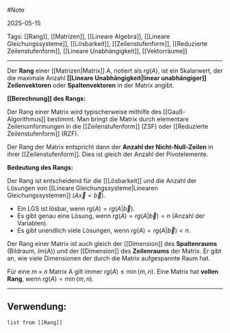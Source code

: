 #Note

2025-05-15

Tags: [[Rang]], [[Matrizen]], [[Lineare Algebra]], [[Lineare Gleichungssysteme]], [[Lösbarkeit]], [[Zeilenstufenform]], [[Reduzierte Zeilenstufenform]], [[Lineare Unabhängigkeit]], [[Vektorräume]]

---

Der **Rang** einer [[Matrizen|Matrix]] A, notiert als $rg(A)$, ist ein Skalarwert, der die maximale Anzahl **[[Lineare Unabhängigkeit|linear unabhängiger]] Zeilenvektoren** oder **Spaltenvektoren** in der Matrix angibt.

**[[Berechnung]] des Rangs:**

Der Rang einer Matrix wird typischerweise mithilfe des [[Gauß-Algorithmus]] bestimmt. Man bringt die Matrix durch elementare Zeilenumformungen in die [[Zeilenstufenform]] (ZSF) oder [[Reduzierte Zeilenstufenform]] (RZF).

Der Rang der Matrix entspricht dann der **Anzahl der Nicht-Null-Zeilen** in ihrer [[Zeilenstufenform]]. Dies ist gleich der Anzahl der Pivotelemente.

**Bedeutung des Rangs:**

Der Rang ist entscheidend für die [[Lösbarkeit]] und die Anzahl der Lösungen von [[Lineare Gleichungssysteme|Linearen Gleichungssystemen]] ($A\vec{x} = \vec{b}$).

* Ein LGS ist lösbar, wenn $rg(A) = rg(A|\vec{b})$.
* Es gibt genau eine Lösung, wenn $rg(A) = rg(A|\vec{b}) = n$ (Anzahl der Variablen).
* Es gibt unendlich viele Lösungen, wenn $rg(A) = rg(A|\vec{b}) < n$.

Der Rang einer Matrix ist auch gleich der [[Dimension]] des **Spaltenraums** (Bildraum, $Im(A)$) und der [[Dimension]] des **Zeilenraums** der Matrix. Er gibt an, wie viele Dimensionen der durch die Matrix aufgespannte Raum hat.

Für eine $m \times n$ Matrix A gilt immer $rg(A) \le \min(m, n)$. Eine Matrix hat **vollen Rang**, wenn $rg(A) = \min(m, n)$.

---

## Verwendung:

```dataview
list from [[Rang]]
```
